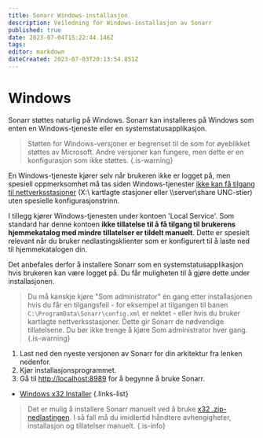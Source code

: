 ```yaml
---
title: Sonarr Windows-installasjon
description: Veiledning for Windows-installasjon av Sonarr
published: true
date: 2023-07-04T15:22:44.146Z
tags: 
editor: markdown
dateCreated: 2023-07-03T20:13:54.851Z
---
```


# Windows

Sonarr støttes naturlig på Windows. Sonarr kan installeres på Windows som enten en Windows-tjeneste eller en systemstatusapplikasjon.

> Støtten for Windows-versjoner er begrenset til de som for øyeblikket støttes av Microsoft. Andre versjoner kan fungere, men dette er en konfigurasjon som ikke støttes.
{.is-warning}

En Windows-tjeneste kjører selv når brukeren ikke er logget på, men spesiell oppmerksomhet må tas siden Windows-tjenester [ikke kan få tilgang til nettverksstasjoner](https://learn.microsoft.com/en-us/windows/win32/services/services-and-redirected-drives) (X:\ kartlagte stasjoner eller \\\server\share UNC-stier) uten spesielle konfigurasjonstrinn.

I tillegg kjører Windows-tjenesten under kontoen 'Local Service'. Som standard har denne kontoen **ikke tillatelse til å få tilgang til brukerens hjemmekatalog med mindre tillatelser er tildelt manuelt**. Dette er spesielt relevant når du bruker nedlastingsklienter som er konfigurert til å laste ned til hjemmekatalogen din.

Det anbefales derfor å installere Sonarr som en systemstatusapplikasjon hvis brukeren kan være logget på. Du får muligheten til å gjøre dette under installasjonen.

> Du må kanskje kjøre "Som administrator" én gang etter installasjonen hvis du får en tilgangsfeil - for eksempel at tilgangen til banen `C:\ProgramData\Sonarr\config.xml` er nektet - eller hvis du bruker kartlagte nettverksstasjoner. Dette gir Sonarr de nødvendige tillatelsene. Du bør ikke trenge å kjøre Som administrator hver gang.
{.is-warning}

1. Last ned den nyeste versjonen av Sonarr for din arkitektur fra lenken nedenfor.
1. Kjør installasjonsprogrammet.
1. Gå til <http://localhost:8989> for å begynne å bruke Sonarr.

- [Windows x32 Installer](https://services.sonarr.tv/v1/download/main/latest?version=3&os=windows&installer=true)
{.links-list}

> Det er mulig å installere Sonarr manuelt ved å bruke [x32 .zip-nedlastingen](https://services.sonarr.tv/v1/download/main/latest?version=3&os=windows). I så fall må du imidlertid håndtere avhengigheter, installasjon og tillatelser manuelt.
{.is-info}